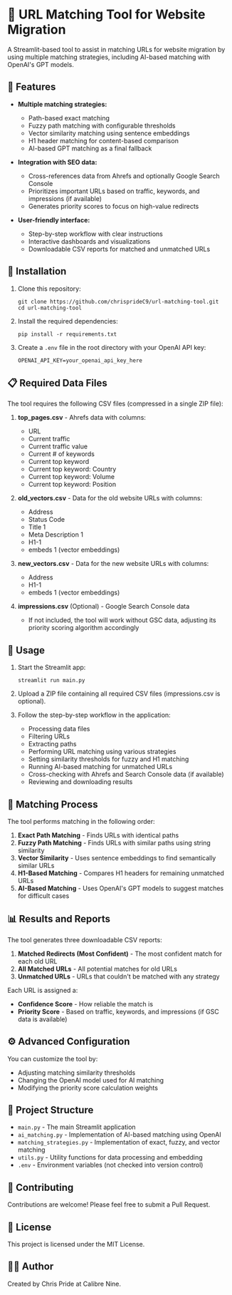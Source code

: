 # 📄 URL Matching Tool for Website Migration

A Streamlit-based tool to assist in matching URLs for website migration by using multiple matching strategies, including AI-based matching with OpenAI's GPT models.

## 🌟 Features

- **Multiple matching strategies:**
  - Path-based exact matching
  - Fuzzy path matching with configurable thresholds
  - Vector similarity matching using sentence embeddings
  - H1 header matching for content-based comparison
  - AI-based GPT matching as a final fallback

- **Integration with SEO data:**
  - Cross-references data from Ahrefs and optionally Google Search Console
  - Prioritizes important URLs based on traffic, keywords, and impressions (if available)
  - Generates priority scores to focus on high-value redirects

- **User-friendly interface:**
  - Step-by-step workflow with clear instructions
  - Interactive dashboards and visualizations
  - Downloadable CSV reports for matched and unmatched URLs

## 🔧 Installation

1. Clone this repository:
   ```
   git clone https://github.com/chrisprideC9/url-matching-tool.git
   cd url-matching-tool
   ```

2. Install the required dependencies:
   ```
   pip install -r requirements.txt
   ```

3. Create a `.env` file in the root directory with your OpenAI API key:
   ```
   OPENAI_API_KEY=your_openai_api_key_here
   ```

## 📋 Required Data Files

The tool requires the following CSV files (compressed in a single ZIP file):

1. **top_pages.csv** - Ahrefs data with columns:
   - URL
   - Current traffic
   - Current traffic value
   - Current # of keywords
   - Current top keyword
   - Current top keyword: Country
   - Current top keyword: Volume
   - Current top keyword: Position

2. **old_vectors.csv** - Data for the old website URLs with columns:
   - Address
   - Status Code
   - Title 1
   - Meta Description 1
   - H1-1
   - embeds 1 (vector embeddings)

3. **new_vectors.csv** - Data for the new website URLs with columns:
   - Address
   - H1-1
   - embeds 1 (vector embeddings)

4. **impressions.csv** (Optional) - Google Search Console data
   - If not included, the tool will work without GSC data, adjusting its priority scoring algorithm accordingly

## 🚀 Usage

1. Start the Streamlit app:
   ```
   streamlit run main.py
   ```

2. Upload a ZIP file containing all required CSV files (impressions.csv is optional).

3. Follow the step-by-step workflow in the application:
   - Processing data files
   - Filtering URLs
   - Extracting paths
   - Performing URL matching using various strategies
   - Setting similarity thresholds for fuzzy and H1 matching
   - Running AI-based matching for unmatched URLs
   - Cross-checking with Ahrefs and Search Console data (if available)
   - Reviewing and downloading results

## 🧠 Matching Process

The tool performs matching in the following order:

1. **Exact Path Matching** - Finds URLs with identical paths
2. **Fuzzy Path Matching** - Finds URLs with similar paths using string similarity
3. **Vector Similarity** - Uses sentence embeddings to find semantically similar URLs
4. **H1-Based Matching** - Compares H1 headers for remaining unmatched URLs
5. **AI-Based Matching** - Uses OpenAI's GPT models to suggest matches for difficult cases

## 📊 Results and Reports

The tool generates three downloadable CSV reports:

1. **Matched Redirects (Most Confident)** - The most confident match for each old URL
2. **All Matched URLs** - All potential matches for old URLs
3. **Unmatched URLs** - URLs that couldn't be matched with any strategy

Each URL is assigned a:
- **Confidence Score** - How reliable the match is
- **Priority Score** - Based on traffic, keywords, and impressions (if GSC data is available)

## ⚙️ Advanced Configuration

You can customize the tool by:

- Adjusting matching similarity thresholds
- Changing the OpenAI model used for AI matching 
- Modifying the priority score calculation weights

## 📝 Project Structure

- `main.py` - The main Streamlit application
- `ai_matching.py` - Implementation of AI-based matching using OpenAI
- `matching_strategies.py` - Implementation of exact, fuzzy, and vector matching
- `utils.py` - Utility functions for data processing and embedding
- `.env` - Environment variables (not checked into version control)

## 🤝 Contributing

Contributions are welcome! Please feel free to submit a Pull Request.

## 📄 License

This project is licensed under the MIT License.

## 👨‍💻 Author

Created by Chris Pride at Calibre Nine.